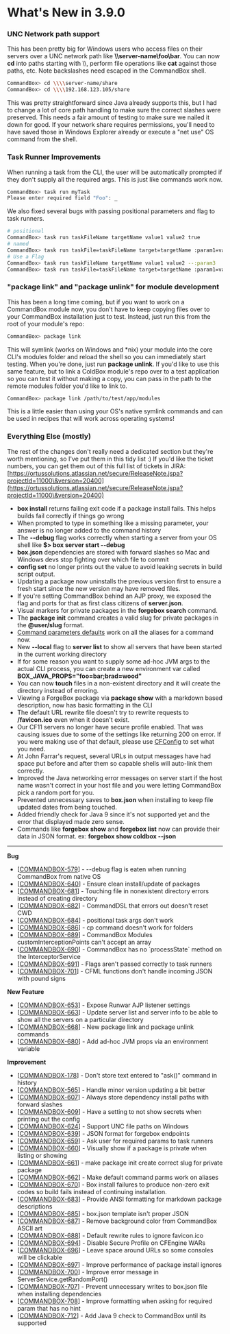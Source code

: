 # What's New in 3.9.0

### UNC Network path support

This has been pretty big for Windows users who access files on their servers over a UNC network path like **\\\server-name\foo\bar**.  You can now **cd** into paths starting with \\\\, perform file operations like **cat** against those paths, etc.  Note backslashes need escaped in the CommandBox shell.

```bash
CommandBox> cd \\\\server-name/share
CommandBox> cd \\\\192.168.123.105/share
```

This was pretty straightforward since Java already supports this, but I had to change a lot of core path handling to make sure the correct slashes were preserved.  This needs a fair amount of testing to make sure we nailed it down for good.  If your network share requires permissions, you'll need to have saved those in Windows Explorer already  or execute a "net use" OS command from the shell.

### Task Runner Improvements

When running a task from the CLI, the user will be automatically prompted if they don't supply all the required args.  This is just like commands work now.

```bash
CommandBox> task run myTask
Please enter required field "Foo": _
```

We also fixed several bugs with passing positional parameters and flag to task runners. &#x20;

```bash
# positional
CommandBox> task run taskFileName targetName value1 value2 true
# named
CommandBox> task run taskFile=taskFileName target=targetName :param1=value1 :param2=value2 :param3=true
# Use a Flag
CommandBox> task run taskFileName targetName value1 value2 --:param3
CommandBox> task run taskFile=taskFileName target=targetName :param1=value1 :param2=value2 --:param3
```

### "package link" and "package unlink" for module development

This has been a long time coming, but if you want to work on a CommandBox module now, you don't have to keep copying files over to your CommandBox installation just to test. Instead, just run this from the root of your module's repo:

```bash
CommandBox> package link
```

This will symlink (works on Windows and \*nix) your module into the core CLI's modules folder and reload the shell so you can immediately start testing.  When you're done, just run **package unlink**.  If you'd like to use this same feature, but to link a ColdBox module's repo over to a test application so you can test it without making a copy, you can pass in the path to the remote modules folder you'd like to link to.

```bash
CommandBox> package link /path/to/test/app/modules
```

This is a little easier than using your OS's native symlink commands and can be used in recipes that will work across operating systems!

### Everything Else (mostly)

The rest of the changes don't really need a dedicated section but they're worth mentioning, so I've put them in this tidy list :)  If you'd like the ticket numbers, you can get them out of this full list of tickets in JIRA: [https://ortussolutions.atlassian.net/secure/ReleaseNote.jspa?projectId=11000\&version=20400](https://ortussolutions.atlassian.net/secure/ReleaseNote.jspa?projectId=11000\&version=20400)

* **box install** returns failing exit code if a package install fails. This helps builds fail correctly if things go wrong
* When prompted to type in something like a missing parameter, your answer is no longer added to the command history
* The **--debug** flag works correctly when starting a server from your OS shell like **$> box server start --debug**
* **box.json** dependencies are stored with forward slashes so Mac and Windows devs stop fighting over which file to commit
* **config set** no longer prints out the value to avoid leaking secrets in build script output.
* Updating a package now uninstalls the previous version first to ensure a fresh start since the new version may have removed files.
* If you're setting CommandBox behind an AJP proxy, we exposed the flag and ports for that as first class citizens of **server.json**.
* Visual markers for private packages in the **forgebox search** command.
* The **package init** command creates a valid slug for private packages in the **@user/slug** format.
* [Command parameters defaults](https://ortus.gitbooks.io/commandbox-documentation/content/usage/execution/default-command-parameters.html) work on all the aliases for a command now.
* New **--local** flag to **server list** to show all servers that have been started in the current working directory
* If for some reason you want to supply some ad-hoc JVM args to the actual CLI process, you can create a new environment var called **BOX\_JAVA\_PROPS="foo=bar;brad=wood"**
* You can now **touch** files in a non-existent directory and it will create the directory instead of erroring.
* Viewing a ForgeBox package via **package show** with a markdown based description, now has basic formatting in the CLI
* The default URL rewrite file doesn't try to rewrite requests to **/favicon.ico** even when it doesn't exist.
* Our CF11 servers no longer have secure profile enabled. That was causing issues due to some of the settings like returning 200 on error.   If you were making use of that default, please use [CFConfig](https://cfconfig.ortusbooks.com/) to set what you need.
* At John Farrar's request, several URLs in output messages have had space put before and after them so capable shells will auto-link them correctly.&#x20;
* Improved the Java networking error messages on server start if the host name wasn't correct in your host file and you were letting CommandBox pick a random port for you.
* Prevented unnecessary saves to **box.json** when installing to keep file updated dates from being touched.
* Added friendly check for Java 9 since it's not supported yet and the error that displayed made zero sense.
* Commands like **forgebox show** and **forgebox list** now can provide their data in JSON format. ex: **forgebox show coldbox --json**

****

**Bug**

* \[[COMMANDBOX-579](https://ortussolutions.atlassian.net/browse/COMMANDBOX-579)] - --debug flag is eaten when running CommandBox from native OS
* \[[COMMANDBOX-640](https://ortussolutions.atlassian.net/browse/COMMANDBOX-640)] - Ensure clean install/update of packages
* \[[COMMANDBOX-681](https://ortussolutions.atlassian.net/browse/COMMANDBOX-681)] - Touching file in nonexistent directory errors instead of creating directory
* \[[COMMANDBOX-682](https://ortussolutions.atlassian.net/browse/COMMANDBOX-682)] - CommandDSL that errors out doesn't reset CWD
* \[[COMMANDBOX-684](https://ortussolutions.atlassian.net/browse/COMMANDBOX-684)] - positional task args don't work
* \[[COMMANDBOX-686](https://ortussolutions.atlassian.net/browse/COMMANDBOX-686)] - cp command doesn't work for folders
* \[[COMMANDBOX-689](https://ortussolutions.atlassian.net/browse/COMMANDBOX-689)] - CommandBox Modules customInterceptionPoints can't accept an array
* \[[COMMANDBOX-690](https://ortussolutions.atlassian.net/browse/COMMANDBOX-690)] - CommandBox has no \`processState\` method on the InterceptorService
* \[[COMMANDBOX-691](https://ortussolutions.atlassian.net/browse/COMMANDBOX-691)] - Flags aren't passed correctly to task runners
* \[[COMMANDBOX-701](https://ortussolutions.atlassian.net/browse/COMMANDBOX-701)] - CFML functions don't handle incoming JSON with pound signs

**New Feature**

* \[[COMMANDBOX-653](https://ortussolutions.atlassian.net/browse/COMMANDBOX-653)] - Expose Runwar AJP listener settings
* \[[COMMANDBOX-663](https://ortussolutions.atlassian.net/browse/COMMANDBOX-663)] - Update server list and server info to be able to show all the servers on a particular directory
* \[[COMMANDBOX-668](https://ortussolutions.atlassian.net/browse/COMMANDBOX-668)] - New package link and package unlink commands
* \[[COMMANDBOX-680](https://ortussolutions.atlassian.net/browse/COMMANDBOX-680)] - Add ad-hoc JVM props via an environment variable

**Improvement**

* \[[COMMANDBOX-178](https://ortussolutions.atlassian.net/browse/COMMANDBOX-178)] - Don't store text entered to "ask()" command in history
* \[[COMMANDBOX-565](https://ortussolutions.atlassian.net/browse/COMMANDBOX-565)] - Handle minor version updating a bit better
* \[[COMMANDBOX-607](https://ortussolutions.atlassian.net/browse/COMMANDBOX-607)] - Always store dependency install paths with forward slashes
* \[[COMMANDBOX-609](https://ortussolutions.atlassian.net/browse/COMMANDBOX-609)] - Have a setting to not show secrets when printing out the config
* \[[COMMANDBOX-624](https://ortussolutions.atlassian.net/browse/COMMANDBOX-624)] - Support UNC file paths on Windows
* \[[COMMANDBOX-639](https://ortussolutions.atlassian.net/browse/COMMANDBOX-639)] - JSON format for forgebox endpoints
* \[[COMMANDBOX-659](https://ortussolutions.atlassian.net/browse/COMMANDBOX-659)] - Ask user for required params to task runners
* \[[COMMANDBOX-660](https://ortussolutions.atlassian.net/browse/COMMANDBOX-660)] - Visually show if a package is private when listing or showing
* \[[COMMANDBOX-661](https://ortussolutions.atlassian.net/browse/COMMANDBOX-661)] - make package init create correct slug for private package
* \[[COMMANDBOX-662](https://ortussolutions.atlassian.net/browse/COMMANDBOX-662)] - Make default command parms work on aliases
* \[[COMMANDBOX-670](https://ortussolutions.atlassian.net/browse/COMMANDBOX-670)] - Box install failures to produce non-zero exit codes so build fails instead of continuing installation.
* \[[COMMANDBOX-683](https://ortussolutions.atlassian.net/browse/COMMANDBOX-683)] - Provide ANSI formatting for markdown package descriptions
* \[[COMMANDBOX-685](https://ortussolutions.atlassian.net/browse/COMMANDBOX-685)] - box.json template isn't proper JSON
* \[[COMMANDBOX-687](https://ortussolutions.atlassian.net/browse/COMMANDBOX-687)] - Remove background color from CommandBox ASCII art
* \[[COMMANDBOX-688](https://ortussolutions.atlassian.net/browse/COMMANDBOX-688)] - Default rewrite rules to ignore favicon.ico
* \[[COMMANDBOX-694](https://ortussolutions.atlassian.net/browse/COMMANDBOX-694)] - Disable Secure Profile on CFEngine WARs
* \[[COMMANDBOX-696](https://ortussolutions.atlassian.net/browse/COMMANDBOX-696)] - Leave space around URLs so some consoles will be clickable
* \[[COMMANDBOX-697](https://ortussolutions.atlassian.net/browse/COMMANDBOX-697)] - Improve performance of package install ignores
* \[[COMMANDBOX-700](https://ortussolutions.atlassian.net/browse/COMMANDBOX-700)] - Improve error message in ServerService.getRandomPort()
* \[[COMMANDBOX-707](https://ortussolutions.atlassian.net/browse/COMMANDBOX-707)] - Prevent unnecessary writes to box.json file when installing dependencies
* \[[COMMANDBOX-708](https://ortussolutions.atlassian.net/browse/COMMANDBOX-708)] - Improve formatting when asking for required param that has no hint
* \[[COMMANDBOX-712](https://ortussolutions.atlassian.net/browse/COMMANDBOX-712)] - Add Java 9 check to CommandBox until its supported
